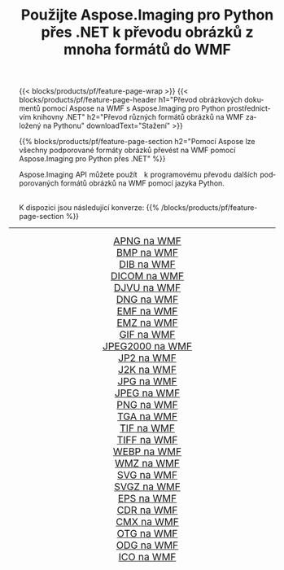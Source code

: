 ﻿---
title: Použijte Aspose.Imaging pro Python přes .NET k převodu obrázků z mnoha formátů do WMF 
weight: 3920
url: /cs/python-net/conversion/to/wmf/ 
lang: cs
langdirlevel: 2
locales: zh-hans,ja,it,ru,de,es,fr,nl,id,lt,pl,pt,vi,tr,ko,zh-hant,ar,hi,th,sv,cs,uk,he
description: Aspose.Imaging pro Python přes knihovnu .NET můžete použít k převodu z různých formátů do WMF
---

{{< blocks/products/pf/feature-page-wrap >}}
{{< blocks/products/pf/feature-page-header h1="Převod obrázkových dokumentů pomocí Aspose na WMF s Aspose.Imaging pro Python prostřednictvím knihovny .NET" h2="Převod různých formátů obrázků na WMF založený na Pythonu" downloadText="Stažení" >}}


{{% blocks/products/pf/feature-page-section  h2="Pomocí Aspose lze všechny podporované formáty obrázků převést na WMF pomocí Aspose.Imaging pro Python přes .NET" %}}
<p align=justify>Aspose.Imaging API můžete použít   k programovému převodu dalších podporovaných formátů obrázků na WMF pomocí jazyka Python.</p>
<br/>
K dispozici jsou následující konverze:
{{% /blocks/products/pf/feature-page-section %}}
<div class="container-fluid productfamilypage bg-gray">
    <div class="convertypes bg-gray agp-content section">
        <div class="container">
		<hr style="margin-left:-20px;"/>
		<div class="row other-converters" style="gap: 10px;font-size: 19px;text-align:center;">
		    <div class='col-md-2 other-converter remove-lp remove-rp'><a href="/imaging/cs/python-net/conversion/apng-to-wmf/" style="padding:15px;">APNG na WMF</a></div>
<div class='col-md-2 other-converter remove-lp remove-rp'><a href="/imaging/cs/python-net/conversion/bmp-to-wmf/" style="padding:15px;">BMP na WMF</a></div>
<div class='col-md-2 other-converter remove-lp remove-rp'><a href="/imaging/cs/python-net/conversion/dib-to-wmf/" style="padding:15px;">DIB na WMF</a></div>
<div class='col-md-2 other-converter remove-lp remove-rp'><a href="/imaging/cs/python-net/conversion/dicom-to-wmf/" style="padding:15px;">DICOM na WMF</a></div>
<div class='col-md-2 other-converter remove-lp remove-rp'><a href="/imaging/cs/python-net/conversion/djvu-to-wmf/" style="padding:15px;">DJVU na WMF</a></div>
<div class='col-md-2 other-converter remove-lp remove-rp'><a href="/imaging/cs/python-net/conversion/dng-to-wmf/" style="padding:15px;">DNG na WMF</a></div>
<div class='col-md-2 other-converter remove-lp remove-rp'><a href="/imaging/cs/python-net/conversion/emf-to-wmf/" style="padding:15px;">EMF na WMF</a></div>
<div class='col-md-2 other-converter remove-lp remove-rp'><a href="/imaging/cs/python-net/conversion/emz-to-wmf/" style="padding:15px;">EMZ na WMF</a></div>
<div class='col-md-2 other-converter remove-lp remove-rp'><a href="/imaging/cs/python-net/conversion/gif-to-wmf/" style="padding:15px;">GIF na WMF</a></div>
<div class='col-md-2 other-converter remove-lp remove-rp'><a href="/imaging/cs/python-net/conversion/jpeg2000-to-wmf/" style="padding:15px;">JPEG2000 na WMF</a></div>
<div class='col-md-2 other-converter remove-lp remove-rp'><a href="/imaging/cs/python-net/conversion/jp2-to-wmf/" style="padding:15px;">JP2 na WMF</a></div>
<div class='col-md-2 other-converter remove-lp remove-rp'><a href="/imaging/cs/python-net/conversion/j2k-to-wmf/" style="padding:15px;">J2K na WMF</a></div>
<div class='col-md-2 other-converter remove-lp remove-rp'><a href="/imaging/cs/python-net/conversion/jpg-to-wmf/" style="padding:15px;">JPG na WMF</a></div>
<div class='col-md-2 other-converter remove-lp remove-rp'><a href="/imaging/cs/python-net/conversion/jpeg-to-wmf/" style="padding:15px;">JPEG na WMF</a></div>
<div class='col-md-2 other-converter remove-lp remove-rp'><a href="/imaging/cs/python-net/conversion/png-to-wmf/" style="padding:15px;">PNG na WMF</a></div>
<div class='col-md-2 other-converter remove-lp remove-rp'><a href="/imaging/cs/python-net/conversion/tga-to-wmf/" style="padding:15px;">TGA na WMF</a></div>
<div class='col-md-2 other-converter remove-lp remove-rp'><a href="/imaging/cs/python-net/conversion/tif-to-wmf/" style="padding:15px;">TIF na WMF</a></div>
<div class='col-md-2 other-converter remove-lp remove-rp'><a href="/imaging/cs/python-net/conversion/tiff-to-wmf/" style="padding:15px;">TIFF na WMF</a></div>
<div class='col-md-2 other-converter remove-lp remove-rp'><a href="/imaging/cs/python-net/conversion/webp-to-wmf/" style="padding:15px;">WEBP na WMF</a></div>
<div class='col-md-2 other-converter remove-lp remove-rp'><a href="/imaging/cs/python-net/conversion/wmz-to-wmf/" style="padding:15px;">WMZ na WMF</a></div>
<div class='col-md-2 other-converter remove-lp remove-rp'><a href="/imaging/cs/python-net/conversion/svg-to-wmf/" style="padding:15px;">SVG na WMF</a></div>
<div class='col-md-2 other-converter remove-lp remove-rp'><a href="/imaging/cs/python-net/conversion/svgz-to-wmf/" style="padding:15px;">SVGZ na WMF</a></div>
<div class='col-md-2 other-converter remove-lp remove-rp'><a href="/imaging/cs/python-net/conversion/eps-to-wmf/" style="padding:15px;">EPS na WMF</a></div>
<div class='col-md-2 other-converter remove-lp remove-rp'><a href="/imaging/cs/python-net/conversion/cdr-to-wmf/" style="padding:15px;">CDR na WMF</a></div>
<div class='col-md-2 other-converter remove-lp remove-rp'><a href="/imaging/cs/python-net/conversion/cmx-to-wmf/" style="padding:15px;">CMX na WMF</a></div>
<div class='col-md-2 other-converter remove-lp remove-rp'><a href="/imaging/cs/python-net/conversion/otg-to-wmf/" style="padding:15px;">OTG na WMF</a></div>
<div class='col-md-2 other-converter remove-lp remove-rp'><a href="/imaging/cs/python-net/conversion/odg-to-wmf/" style="padding:15px;">ODG na WMF</a></div>
<div class='col-md-2 other-converter remove-lp remove-rp'><a href="/imaging/cs/python-net/conversion/ico-to-wmf/" style="padding:15px;">ICO na WMF</a></div>
                </div>
        </div>
    </div>
</div>
<br/>

